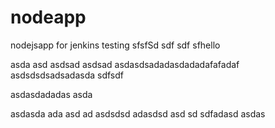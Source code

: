 # nodeapp
nodejsapp for jenkins testing
sfsfSd
sdf
sdf
sfhello


asda
asd
asdsad
asdsad
asdasdsadadasdadadafafadaf
asdsdsdsadsadasda
sdfsdf



asdasdadadas
asda


asdasda
ada
asd
ad
asdsdsd
adasdsd
asd
sd
sdfadasd
asdas
